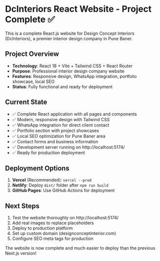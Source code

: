 <!-- Use this file to provide workspace-specific custom instructions to Copilot. For more details, visit https://code.visualstudio.com/docs/copilot/copilot-customization#_use-a-githubcopilotinstructionsmd-file -->

# DcInteriors React Website - Project Complete ✅

This is a complete React.js website for Design Concept Interiors (DcInteriors), a premier interior design company in Pune Baner.

## Project Overview
- **Technology**: React 18 + Vite + Tailwind CSS + React Router
- **Purpose**: Professional interior design company website
- **Features**: Responsive design, WhatsApp integration, portfolio showcase, local SEO
- **Status**: Fully functional and ready for deployment

## Current State
- ✅ Complete React application with all pages and components
- ✅ Modern, responsive design with Tailwind CSS
- ✅ WhatsApp integration for direct client contact
- ✅ Portfolio section with project showcases
- ✅ Local SEO optimization for Pune Baner area
- ✅ Contact forms and business information
- ✅ Development server running on http://localhost:5174/
- ✅ Ready for production deployment

## Deployment Options
1. **Vercel** (Recommended): `vercel --prod`
2. **Netlify**: Deploy `dist/` folder after `npm run build`
3. **GitHub Pages**: Use GitHub Actions for deployment

## Next Steps
1. Test the website thoroughly on http://localhost:5174/
2. Add real images to replace placeholders
3. Deploy to production platform
4. Set up custom domain (designconceptinterior.com)
5. Configure SEO meta tags for production

The website is now complete and much easier to deploy than the previous Next.js version!